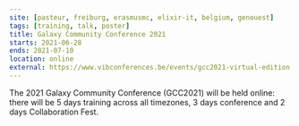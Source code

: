 ```yaml
---
site: [pasteur, freiburg, erasmusmc, elixir-it, belgium, genouest]
tags: [training, talk, poster]
title: Galaxy Community Conference 2021
starts: 2021-06-28
ends: 2021-07-10
location: online
external: https://www.vibconferences.be/events/gcc2021-virtual-edition
---
```


The 2021 Galaxy Community Conference (GCC2021) will be held online: there will be 5 days training across all timezones, 3 days conference and 2 days Collaboration Fest.
